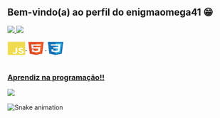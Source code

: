 ## Bem-vindo(a) ao perfil do enigmaomega41 😁

 <div>
   <a href="https://github.com/enigmaomega41">
   <img height="180em" src="https://github-readme-stats.vercel.app/api?username=enigmaomega41&show_icons=true&theme=tokyonight&include_all_commits=true&count_private=true"/>
   <img height="180em" src="https://github-readme-stats.vercel.app/api/top-langs/?username=enigmaomega41&layout=compact&langs_count=6&theme=tokyonight"/>

</div>
<div style="display: inline_block"><br>
  <img align="center" alt="Js" height="30" width="40" src="https://raw.githubusercontent.com/devicons/devicon/master/icons/javascript/javascript-plain.svg">
  <img align="center" alt="HTML" height="30" width="40" src="https://raw.githubusercontent.com/devicons/devicon/master/icons/html5/html5-original.svg">
  <img align="center" alt="CSS" height="30" width="40" src="https://raw.githubusercontent.com/devicons/devicon/master/icons/css3/css3-original.svg">
</div>
 
 <br>
 
  ### Aprendiz na programação!!
 
<div> 
  <a href="https://instagram.com/codm_omega41/" target="_blank"><img src="https://img.shields.io/badge/-Instagram-%23E4405F?style=for-the-badge&logo=instagram&logoColor=white" target="_blank"></a>

 
  ![Snake animation](https://github.com/enigmaomega41/enigmaomega41/blob/output/github-contribution-grid-snake.svg)

</div>
